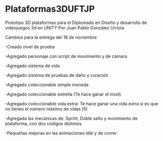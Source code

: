 # Plataformas3DUFTJP
Prototipo 3D plataformas para el Diplomado en Diseño y desarrollo de videojuegos 3d en UNITY
Por Juan Pablo González Urriola

Cambios para la entrega del 18 de noviembre

-Creado nivel de prueba


-Agregado personaje con script de movimiento y de cámara


-Agregado sistema de vida


-Agregado sistema de pruebas de daño y curación


-Agregado coleccionable simple moneda


-Agregado coleccionable estrella (Te hace ganar el nivel)


-Agregado coleccionable vida extra: Te hace ganar una vida extra si es que no tienes el número máximo de vidas (5)


-Agregada las mecánicas de: Sprint, Doble salto y movimiento de plataforma, con dos códigos distintos.


-Pequeñas mejoras en las animaciones Idle y de correr.



